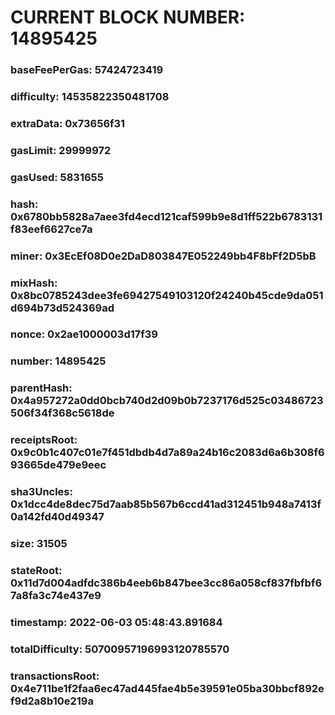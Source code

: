 # CURRENT BLOCK NUMBER: 14895425

### baseFeePerGas: 57424723419
### difficulty: 14535822350481708
### extraData: 0x73656f31
### gasLimit: 29999972
### gasUsed: 5831655
### hash: 0x6780bb5828a7aee3fd4ecd121caf599b9e8d1ff522b6783131f83eef6627ce7a
### miner: 0x3EcEf08D0e2DaD803847E052249bb4F8bFf2D5bB
### mixHash: 0x8bc0785243dee3fe69427549103120f24240b45cde9da051d694b73d524369ad
### nonce: 0x2ae1000003d17f39
### number: 14895425
### parentHash: 0x4a957272a0dd0bcb740d2d09b0b7237176d525c03486723506f34f368c5618de
### receiptsRoot: 0x9c0b1c407c01e7f451dbdb4d7a89a24b16c2083d6a6b308f693665de479e9eec
### sha3Uncles: 0x1dcc4de8dec75d7aab85b567b6ccd41ad312451b948a7413f0a142fd40d49347
### size: 31505
### stateRoot: 0x11d7d004adfdc386b4eeb6b847bee3cc86a058cf837fbfbf67a8fa3c74e437e9
### timestamp: 2022-06-03 05:48:43.891684
### totalDifficulty: 50700957196993120785570
### transactionsRoot: 0x4e711be1f2faa6ec47ad445fae4b5e39591e05ba30bbcf892ef9d2a8b10e219a
